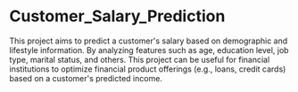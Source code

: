 # Customer_Salary_Prediction
This project aims to predict a customer's salary based on demographic and lifestyle information. By analyzing features such as age, education level, job type, marital status, and others. This project can be useful for financial institutions to optimize financial product offerings (e.g., loans, credit cards) based on a customer's predicted income.
